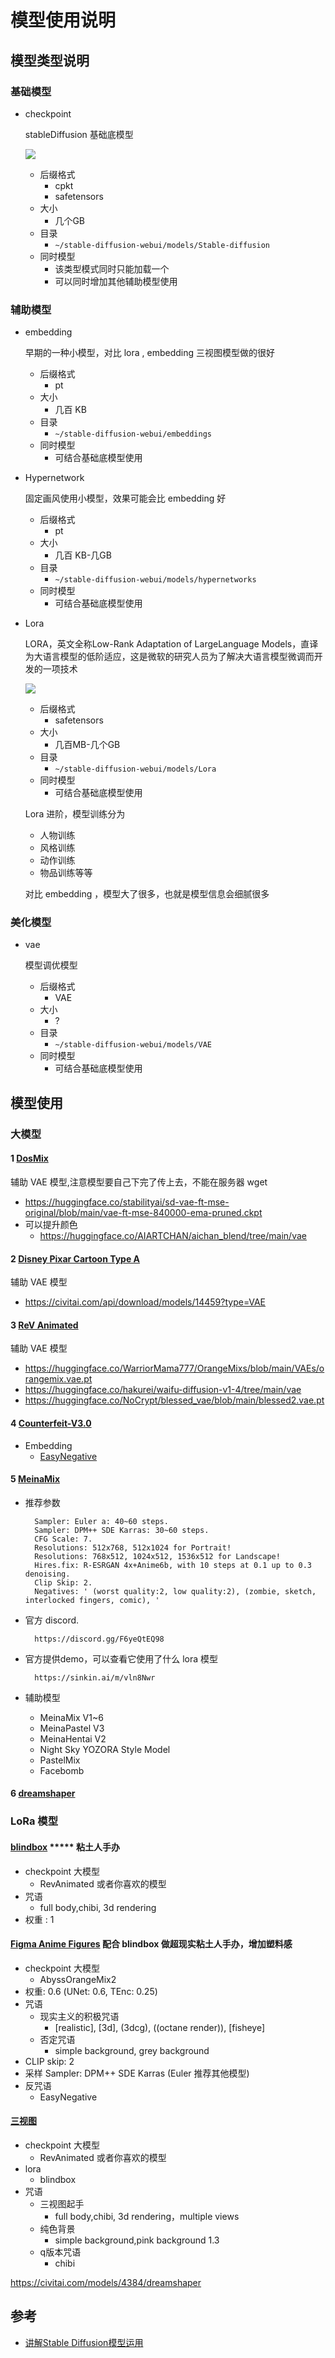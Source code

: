 # 模型使用说明
## 模型类型说明
### 基础模型
- checkpoint

	stableDiffusion 基础底模型
	
	![](./pic/model.png)	 
	
	- 后缀格式
		- cpkt
		- safetensors
	- 大小
		- 几个GB
	- 目录
		-  `~/stable-diffusion-webui/models/Stable-diffusion` 
	- 同时模型
		- 该类型模式同时只能加载一个
		- 可以同时增加其他辅助模型使用 

### 辅助模型
- embedding

	早期的一种小模型，对比 lora , embedding 三视图模型做的很好
	
	- 后缀格式
		- pt
	- 大小
		- 几百 KB
	- 目录
		-  `~/stable-diffusion-webui/embeddings`  
	- 同时模型
		- 可结合基础底模型使用
- Hypernetwork

	固定画风使用小模型，效果可能会比 embedding 好
	
	- 后缀格式
		- pt
	- 大小
		- 几百 KB-几GB 
	- 目录
		- `~/stable-diffusion-webui/models/hypernetworks`  
	- 同时模型
		- 可结合基础底模型使用
-  Lora

	LORA，英文全称Low-Rank Adaptation of LargeLanguage Models，直译为大语言模型的低阶适应，这是微软的研究人员为了解决大语言模型微调而开发的一项技术
	
	![](./pic/model1.png)	
	
	- 后缀格式
		- safetensors
	- 大小
		- 几百MB-几个GB
	- 目录
		- `~/stable-diffusion-webui/models/Lora`   
	- 同时模型
		- 可结合基础底模型使用

	Lora 进阶，模型训练分为

	- 人物训练
	- 风格训练
	- 动作训练
	- 物品训练等等
	
	对比 embedding ，模型大了很多，也就是模型信息会细腻很多

### 美化模型
- vae

	模型调优模型
	
	- 后缀格式
		- VAE
	- 大小
		- ?
	- 目录
		- `~/stable-diffusion-webui/models/VAE`   
	- 同时模型
		- 可结合基础底模型使用

## 模型使用
### 大模型
#### 1 [DosMix](https://civitai.com/models/6250/dosmix)
辅助 VAE 模型,注意模型要自己下完了传上去，不能在服务器 wget

- https://huggingface.co/stabilityai/sd-vae-ft-mse-original/blob/main/vae-ft-mse-840000-ema-pruned.ckpt 
- 可以提升颜色
	- https://huggingface.co/AIARTCHAN/aichan_blend/tree/main/vae 

#### 2 [Disney Pixar Cartoon Type A](https://civitai.com/models/65203?modelVersionId=69832)
辅助 VAE 模型

- https://civitai.com/api/download/models/14459?type=VAE

#### 3 [ReV Animated](https://civitai.com/models/7371/rev-animated)
辅助 VAE 模型

- https://huggingface.co/WarriorMama777/OrangeMixs/blob/main/VAEs/orangemix.vae.pt
- https://huggingface.co/hakurei/waifu-diffusion-v1-4/tree/main/vae
- https://huggingface.co/NoCrypt/blessed_vae/blob/main/blessed2.vae.pt

#### 4 [Counterfeit-V3.0](https://civitai.com/models/4468/counterfeit-v30)
- Embedding 
	- [EasyNegative](https://huggingface.co/datasets/gsdf/EasyNegative/tree/main)

#### 5 [MeinaMix](https://civitai.com/models/7240/meinamix)
- 推荐参数

		Sampler: Euler a: 40~60 steps.
		Sampler: DPM++ SDE Karras: 30~60 steps.
		CFG Scale: 7.
		Resolutions: 512x768, 512x1024 for Portrait!
		Resolutions: 768x512, 1024x512, 1536x512 for Landscape!
		Hires.fix: R-ESRGAN 4x+Anime6b, with 10 steps at 0.1 up to 0.3 denoising.
		Clip Skip: 2.
		Negatives: ' (worst quality:2, low quality:2), (zombie, sketch, interlocked fingers, comic), '
- 官方 discord.

		https://discord.gg/F6yeQtEQ98
- 官方提供demo，可以查看它使用了什么 lora 模型

		https://sinkin.ai/m/vln8Nwr
- 辅助模型
	- MeinaMix V1~6
	- MeinaPastel V3
	- MeinaHentai V2
	- Night Sky YOZORA Style Model
	- PastelMix
	- Facebomb		

#### 6 [dreamshaper](https://civitai.com/models/4384/dreamshaper)	

			
### LoRa 模型
#### [blindbox](https://civitai.com/models/25995/blindbox) ***** 粘土人手办
- checkpoint 大模型
	- RevAnimated 或者你喜欢的模型
- 咒语 
	- full body,chibi, 3d rendering
- 权重 : 1

#### [Figma Anime Figures](https://civitai.com/models/7984/figma-anime-figures) 配合 blindbox 做超现实粘土人手办，增加塑料感
- checkpoint 大模型
	- AbyssOrangeMix2
- 权重: 0.6 (UNet: 0.6, TEnc: 0.25)
- 咒语
	- 现实主义的积极咒语
		- [realistic], [3d], (3dcg), ((octane render)), [fisheye]
	- 否定咒语
		- simple background, grey background
-  CLIP skip: 2
- 采样 Sampler: DPM++ SDE Karras (Euler 推荐其他模型)
- 反咒语
	- EasyNegative

#### [三视图](https://www.bilibili.com/video/BV1hs4y117qA/?spm_id_from=333.788&vd_source=f6f37263151dcfb42f0a8663116bb22b)
- checkpoint 大模型
	- RevAnimated 或者你喜欢的模型
- lora
	- blindbox
- 咒语
	- 三视图起手
		- full body,chibi, 3d rendering，multiple views     
	- 纯色背景
		- simple background,pink background 1.3
	- q版本咒语
		 - chibi


https://civitai.com/models/4384/dreamshaper		  

		
## 参考
- [讲解Stable Diffusion模型运用](https://www.bilibili.com/video/BV1Yv4y1H74F/?spm_id_from=pageDriver&vd_source=f6f37263151dcfb42f0a8663116bb22b)